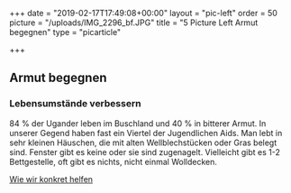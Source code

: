 +++
date = "2019-02-17T17:49:08+00:00"
layout = "pic-left"
order = 50
picture = "/uploads/IMG_2296_bf.JPG"
title = "5 Picture Left Armut begegnen"
type = "picarticle"

+++
## **Armut begegnen**

### **Lebensumstände verbessern**

84 % der Ugander leben im Buschland und 40 % in bitterer Armut. In unserer Gegend haben fast ein Viertel der Jugendlichen Aids. Man lebt in sehr kleinen Häuschen, die mit alten Wellblechstücken oder Gras belegt sind. Fenster gibt es keine oder sie sind zugenagelt. Vielleicht gibt es 1-2 Bettgestelle, oft gibt es nichts, nicht einmal Wolldecken.

[Wie wir konkret helfen](/projekte)